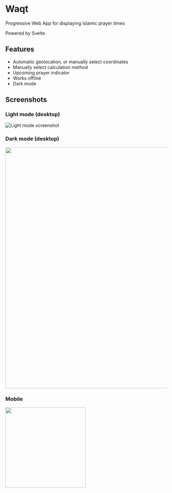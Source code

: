 # Waqt

Progressive Web App for displaying Islamic prayer times

Powered by Svelte.

## Features
- Automatic geolocation, or manually select coordinates
- Manually select calculation method
- Upcoming prayer indicator
- Works offline
- Dark mode

## Screenshots
### Light mode (desktop)
![Light mode screenshot](https://github.com/user-attachments/assets/30941cb4-88dc-47de-95a4-cf8e4b35d424)

### Dark mode (desktop)
<img src='https://user-images.githubusercontent.com/31634638/228364405-937044e2-374d-4bcd-8a2b-15542bd8001b.jpeg' width=750 alt-text="Desktop Version of Waqt" />

### Mobile
<img src='https://user-images.githubusercontent.com/31634638/228364528-c27eeac7-64d7-4e72-9816-8b4d02afc6b1.png' width=250 alt-text='Mobile Version of Waqt' />
